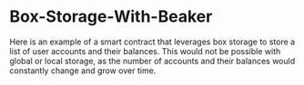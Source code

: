 # Box-Storage-With-Beaker

Here is an example of a smart contract that leverages box storage to store a list of user accounts and their balances. This would not be possible with global or local storage, as the number of accounts and their balances would constantly change and grow over time.
